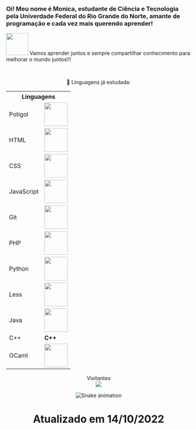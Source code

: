### Oi! Meu nome é Monica, estudante de Ciência e Tecnologia pela Univerdade Federal do Rio Grande do Norte, amante de programação e cada vez mais querendo aprender! 
<img src="https://media.giphy.com/media/LnQjpWaON8nhr21vNW/giphy.gif" width="60"> Vamos aprender juntos e sempre compartilhar conhecimento para melhorar o mundo juntos!!! 

</br>


<p align="center"> 💬 Linguagens já estudada: </p>
<table align="center">
    <tr>
        <th  colspan="2">Linguagens</th>
    </tr>
    <tr>
        <td>Potigol</td>
        <td><img height="64px" src="https://pbs.twimg.com/profile_images/932637501977710592/WMGBmW7k_400x400.jpg"></td>
    </tr>
    <tr>
        <td>HTML</td>
        <td><img height="64px" src="https://cdn.svgporn.com/logos/html-5.svg"/></td>
    </tr>
    <tr>
        <td>CSS</td>
        <td><img height="64px" src="https://cdn.svgporn.com/logos/css-3.svg"/></td>
    </tr>
    <tr>
        <td>JavaScript</td>
        <td><img height="64px" src="https://cdn.svgporn.com/logos/javascript.svg"></td>
    </tr>
    <tr>
        <td>Git</td>
        <td><img height="64px" src="https://cdn.svgporn.com/logos/git-icon.svg"></td>
    </tr>
    <tr>
       <td>PHP</td>
       <td><img height="64px" src="https://www.vectorlogo.zone/logos/php/php-ar21.svg"></td>
    </tr>
    <tr>
        <td>Python</td>
        <td><img height="64px" src="https://www.vectorlogo.zone/logos/python/python-ar21.svg"></td>
    </tr>
    <tr>
        <td>Less</td>
        <td><img height="64px" src="https://cdn.svgporn.com/logos/less.svg"></td>
    </tr>
    <tr>
        <td>Java</td>
        <td><img height="64px" src="https://www.vectorlogo.zone/logos/java/java-ar21.svg"></td>
    </tr>
    <tr>
        <td>C++</td>
        <td><strong>C++</strong></td>
    </tr>
    <tr>
      <td>OCaml</td>
      <td><img height="64px" src="https://www.vectorlogo.zone/logos/ocaml/ocaml-ar21.svg"></td>
    </tr>
</table>
<p align="center"> 
  Visitantes<br>
  <img src="https://profile-counter.glitch.me/monicalpaiva/count.svg"/>
   
</p>

<div align="center">
  
  ![Snake animation](https://github.com/danielbped/danielbped/blob/output/github-contribution-grid-snake.svg)
  
</div>

<h1  align="center"> Atualizado em 14/10/2022 </h1>
